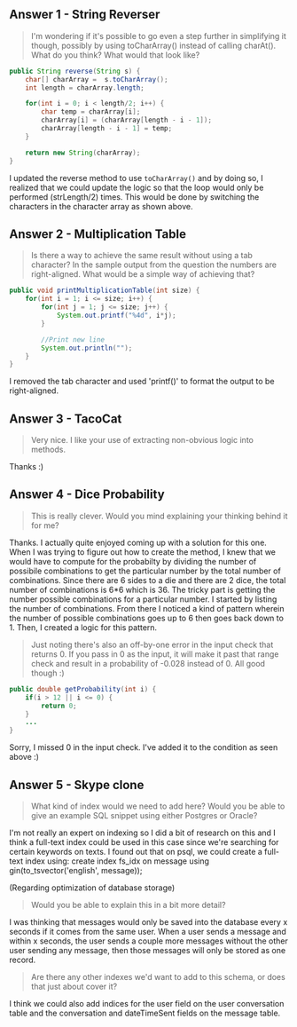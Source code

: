 ## Answer 1 - String Reverser
>I'm wondering if it's possible to go even a step further in simplifying it though, possibly by using toCharArray() instead of calling charAt(). What do you think? What would that look like?

```java
public String reverse(String s) {
    char[] charArray =  s.toCharArray();
    int length = charArray.length;

    for(int i = 0; i < length/2; i++) {
        char temp = charArray[i];
        charArray[i] = (charArray[length - i - 1]);
        charArray[length - i - 1] = temp;
    }

    return new String(charArray);
}
```

I updated the reverse method to use `toCharArray()` and by doing so, I realized that we could update the logic so that the loop would only be performed (strLength/2) times. This would be done by switching the characters in the character array as shown above.

## Answer 2 - Multiplication Table
>Is there a way to achieve the same result without using a tab character?
In the sample output from the question the numbers are right-aligned. What would be a simple way of achieving that?

```java 
public void printMultiplicationTable(int size) {
    for(int i = 1; i <= size; i++) {
        for(int j = 1; j <= size; j++) {
            System.out.printf("%4d", i*j);
        }

        //Print new line
        System.out.println("");
    }
}
```
I removed the tab character and used 'printf()' to format the output to be right-aligned.

## Answer 3 - TacoCat
>Very nice. I like your use of extracting non-obvious logic into methods.

Thanks :)

## Answer 4 - Dice Probability
>This is really clever. Would you mind explaining your thinking behind it for me?

Thanks. I actually quite enjoyed coming up with a solution for this one. When I was trying to figure out how to create the method, I knew that we would have to compute for the probabilty by dividing the number of possibile combinations to get the particular number by the total number of combinations. Since there are 6 sides to a die and there are 2 dice, the total number of combinations is 6*6 which is 36. The tricky part is getting the number possible combinations for a particular number. I started by listing the number of combinations. From there I noticed a kind of pattern wherein the number of possible combinations goes up to 6 then goes back down to 1. Then, I created a logic for this pattern.

>Just noting there's also an off-by-one error in the input check that returns 0. If you pass in 0 as the input, it will make it past that range check and result in a probability of -0.028 instead of 0. All good though :)

```java
public double getProbability(int i) {
    if(i > 12 || i <= 0) {
        return 0;
    }
    ...
}
```
Sorry, I missed 0 in the input check. I've added it to the condition as seen above :)

## Answer 5 - Skype clone
>What kind of index would we need to add here? Would you be able to give an example SQL snippet using either Postgres or Oracle?

I'm not really an expert on indexing so I did a bit of research on this and I think a full-text index could be used in this case since we're searching for certain keywords on texts. I found out that on psql, we could create a full-text index using: create index fs_idx on message using gin(to_tsvector('english', message));

(Regarding optimization of database storage)
>Would you be able to explain this in a bit more detail?

I was thinking that messages would only be saved into the database every x seconds if it comes from the same user. When a user sends a message and within x seconds, the user sends a couple more messages without the other user sending any message, then those messages will only be stored as one record.

>Are there any other indexes we'd want to add to this schema, or does that just about cover it?

I think we could also add indices for the user field on the user conversation table and the conversation and dateTimeSent fields on the message table.



